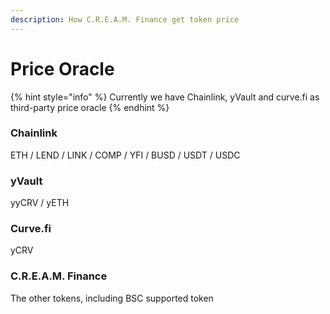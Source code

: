 ```yaml
---
description: How C.R.E.A.M. Finance get token price
---
```


# Price Oracle

{% hint style="info" %}
Currently we have Chainlink, yVault and curve.fi as third-party price oracle
{% endhint %}

### Chainlink

ETH / LEND / LINK / COMP / YFI / BUSD / USDT / USDC

### yVault

yyCRV / yETH

### Curve.fi

yCRV

### C.R.E.A.M. Finance

The other tokens, including BSC supported token


